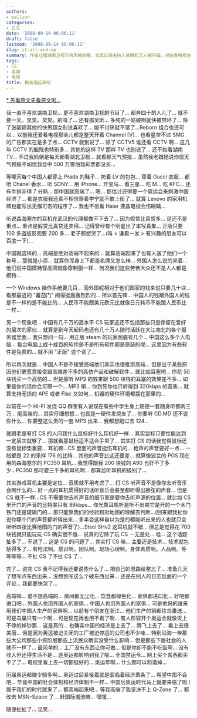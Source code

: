 ```yaml
---
authors:
- eallion
categories:
- 日志
date: '2008-09-14 06:06:11'
draft: false
lastmod: '2008-09-14 06:06:11'
slug: it-all-end-up
summary: 作者吐槽湖南卫视节目风格幼稚，尤其反感主持人装嫩和艺人被带偏。对各类电视台多有不满，仅认可少量节目和艺人。讽刺国人盲目追求奢侈品，认为物质堆砌不等于真正高端。指出国内盗版泛滥现象，从耳机到软件普遍存在假货比真货畅销的荒诞情况。分析消费者选择高仿产品的心态，
tags:
- CS
- 高端
- 电视
title: 都高端起来吧
---
```


[* 先看原文先看原文啦...](http://user.qzone.qq.com/622009295/blog/1221113073)

我一直不喜欢湖南卫视... 更不喜欢湖南卫视的节目了... 都奔四十的人儿了... 就不要一天。炅炅。炅炅。的叫了...
还有那吴昕... 多纯的一姑娘啊就快被带坏了...
除了张靓颖其他的快男超女别说喜欢了... 能不讨厌就不错了...Reborn 组合也还可以...
以前我还爱看电视那会儿都是整天开着 Channel [V]... 也看星空不过 SMG 的广告那实在是多了点...
CCTV 就别说了... 除了 CCTV5 谁还看 CCTV 啊... 这几年 CCTV 的脑残也特别多...
其他的这样 TV 那样 TV 也别说了... 还不如看湖南 TV...
不过我妈倒是每天都看湖北卫视... 就看那天气预报... 虽然我老跟她说你信天气预报不如信我会中 500 万哪怕我彩票都没买...

等哪天每个中国人都穿上 Prada 的鞋子... 挎着 LV 的包包... 穿着 Gucci 衣服... 都喷 Chanel 香水... 听 SONY... 用 iPhone... 开宝马... 看三星... 吃 M... 吃 KFC... 还有牛排非得 7 分熟... 那中国就高端了... 嗯... 那估计还得要一个奥运会来刺激中国经济了... 都是衣服我还真不相信穿着李宁就不敢上街了... 就算 Lenovo 的家用机嘛也能写出无懈可击的程序了... 我也不信看 Haier 液晶电视会伤眼睛...

听说森海塞尔的耳机在武汉的代理都做不下去了...
因为假贷比真贷多... 这还不是重点... 重点是假贷比真贷还卖得...
记得曾经有个明星出了本写真集... 正版只要 100 多盗版反而要 200 多... 老子都想哭了...(叫 < 谦君一发 > 有兴趣的朋友可以百度一下)...

中国就这样的... 高端是绝对高端不起来的... 就算高端起来了也有人送了他们一个称号... 那就是小资... 就算你浑身上下都是名牌又怎么样... 外国人怎么说的来着... 他们说中国模特穿品牌就像穿制服一样... 何况我们这些劳苦大众还不是人人都是模特...

一个 Windows 操作系统要几百... 而外国呢相对于他们国家的钱来说只要几十块... 看那最近的 "蕃茄门" 闹得挺轰轰烈烈的...
所以首先嘛... 中国人的钱跟外国人的钱是不一样的是不能比的... 人民币不能跟美元欧元比就像日元韩币不能跟人民币比一样...

另一个现象吧...
中国有几千万的高水平 CS 玩家这还不包括那些只是停留在爱好的层次的家伙...
就算是到今天起码也还有几十万人随时活跃在大江南北的各个服务器里面... 我只想问一句... 用正版 steam 的玩家倒底有几个...
中国这么多个人电脑... 每台电脑上成十成百的软件是不是所有软件都是原装的呢...
这里因为有些软件是免费的... 就不用 "正版" 这个词了...

所以再次就是... 中国人不是不接受高端他们其实也很推崇高端...
但是出于某些原因他们更愿意接受跟高端差不多的高仿产品和破解软件...
就比如耳塞吧... 你花 50 块钱买一个高仿的... 但是那听 MP3 的效果跟 500 块钱的耳塞的效果差不多... 如果是你的话你会买哪一个...
MP3 嘛... 你到死你也只听得到 320kbps 的音质... 就算支持无损的 APE 或者 Flac 又如何... 机器的硬件环境都摆在那里的...

以前在一个 HI-FI 发烧 QQ 群里有人说现在有些中学生身上随便一套随身听都两三万... 挺高端的... 其实仔细想想... 也就是一硬件发烧友了... 你要听 CD.MD 还不说你什么... 你要整这么贵的一套 MP3 出来... 我都想跑过去 124...

就跟老是有打 CS 的人问我什么鼠标好什么耳机好一样... 其实鼠标只要性能达到一定层次就够了... 那就看那鼠标适不适合手型了... 其实打 CS 的话我觉得鼠标还没有鼠标垫重要... 耳机嘛...CS 里面的声音挺伤耳机的... 枪声的声音要好一点... 一般都是 22 的采样 176 的比特... 其他的声音比这还要差... 就算像波兰的 PGS 现在用的森海塞尔的 PC350 耳机... 我觉得跟我 200 块钱的 A90 也好不了多少...PC350 那可要三千多的耳机啊... 都算监听耳机的级别了...

其实游戏耳机主要是定位... 音质就不用考虑了... 打 CS 听声音不是像你去听音乐会啊什么的... 好一点的耳机煲得好的话听音乐会甚至都听得出擦弦的声音... 但是 CS 就不一样...CS 不需要你去听声音的细节而是要你去听声源的位置... 就比如 CS 里开门的声音的比特率只有 88kbps... 你光靠耳机听是听不出来它是开的一个木门铁门还是玻璃门的... 那只能靠我们的经验和对地图的理解去判断...(别来跟我扯你说你哪个门的声音都听得出来... 多半会这样自以为是的都能听出来的人也就只会听听四张比赛地图的门的声音了)...Steel 5Hv2 这耳机就不错... 但总是觉得花 700 块钱就只能玩玩 CS 确实很不值... 说真的它除了玩 CS 一无是处...
哇... 这个话题扯多了... 不说了... 这是 CS 的问题了... 其实打 CS 嘛... 主要还是技术... 技术就包括得多了... 有枪法啊。意识啊。团队啊。现场心理啊。身体素质啊。人品啊。等等等等... 不扯 CS 了不扯 CS 了...

完了... 说完 CS 我不记得我还要说些什么了... 把自己的思路给整忘了... 准备几天了想写点东西出来... 没想到写这么个破东西出来... 还是在别人的日志后面的一个评论... 我都要快哭了...

高端嘛... 谁不想高端的... 房间都无尘化... 饮食都绿色化... 家俱都进口化... 好吧都进口吧... 外国人也用外国人的家俱... 中国人也用外国人的家俱... 可是他妈的谁来用我们中国人生产的家俱啊... 以前有个朋友在浙江... 他们生产的钢都往鸟巢送... 可是鸟巢只有一个啊... 可是现在再也用不着了啊... 有人形容开个奥运会就像天上不停的掉钞票... 这是真的... 也确实中国的经济是上去了... 腾飞上去了... 看上去很美丽... 但是因为奥运被迫关闭的工厂被迫停运的公司也不少哇... 特别沿海一带那些大公司那些小资阶层那些上流民众确实没受什么影响... 但是那些下层社会的人就不一样了... 最简单的... 工厂没有东西让你可做... 但是你却不能不吃饭啊... 没有收入但还得生活不是... 连奥运都影响到我了呢... 全国禁运令... 网上买个东西都买不了了...
电视里看上去一切都挺好的... 奥运年啊... 什么都可以和谐掉...

历届奥运都赚少赔多啊... 奥运过后紧接着就是面临着经济萧条了... 希望中国不会吧... 毕竟中国的社会体制和经济体制不一样... 中国后奥运时代马上就要来临了呢.! 属于我们的时代就来了... 都高端起来吧...
等我高端了我坚决不上 Q-Zone 了... 都改去 MSN-Space 了... 赶国际潮流嘛... 嘿嘿...

随便扯扯了... 见笑...
